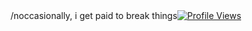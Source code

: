 <div style="display: flex; align-items: center;">
  <div align="left">/noccasionally, i get paid to break things</div>
  <div align="right">
    <a href="https://komarev.com/ghpvc/?username=garmir&style=flat-square">
      <img src="https://komarev.com/ghpvc/?username=garmir&style=flat-square" alt="Profile Views" />
    </a>
  </div>
</div>
